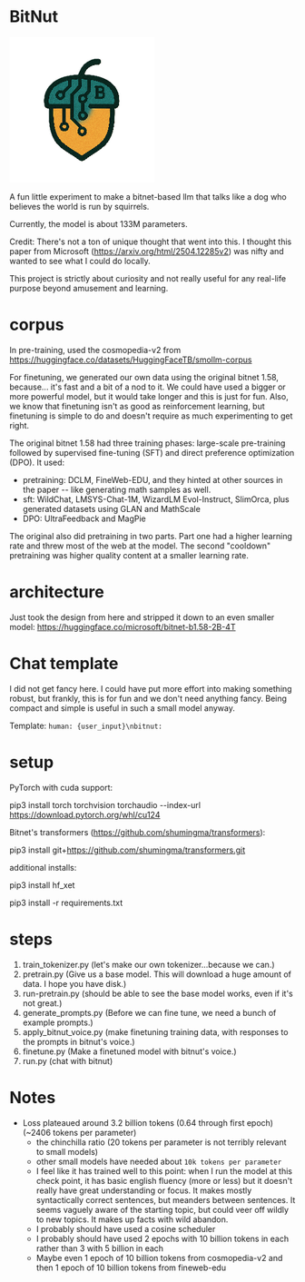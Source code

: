 
# BitNut

![bitnut.png](bitnut.png)

A fun little experiment to make a bitnet-based llm that talks like a dog who believes the world is run by squirrels.

Currently, the model is about 133M parameters.

Credit: There's not a ton of unique thought that went into this. I thought this paper from Microsoft (https://arxiv.org/html/2504.12285v2) was nifty and wanted to see what I could do locally. 

This project is strictly about curiosity and not really useful for any real-life purpose beyond amusement and learning.

# corpus

In pre-training, used the cosmopedia-v2 from 
https://huggingface.co/datasets/HuggingFaceTB/smollm-corpus 

For finetuning, we generated our own data using the original bitnet 1.58, because... it's fast and a bit of a nod to it.
We could have used a bigger or more powerful model, but it would take longer and this is just for fun. Also, we know that 
finetuning isn't as good as reinforcement learning, but finetuning is simple to do and doesn't require as much experimenting
to get right.

The original bitnet 1.58 had three training phases: large-scale pre-training followed by supervised fine-tuning (SFT) and direct preference optimization (DPO). 
It used:
* pretraining: DCLM, FineWeb-EDU, and they hinted at other sources in the paper -- like generating math samples as well.
* sft: WildChat, LMSYS-Chat-1M, WizardLM Evol-Instruct, SlimOrca, plus generated datasets using GLAN and MathScale 
* DPO: UltraFeedback and MagPie

The original also did pretraining in two parts. Part one had a higher learning rate and threw most of the web at the model. The second "cooldown" pretraining was higher quality content at a smaller learning rate.


# architecture

Just took the design from here and stripped it down to an even smaller model: https://huggingface.co/microsoft/bitnet-b1.58-2B-4T

# Chat template

I did not get fancy here. I could have put more effort into making something robust, but frankly, this is for fun 
and we don't need anything fancy. Being compact and simple is useful in such a small model anyway.

Template: `human: {user_input}\nbitnut:`

# setup

PyTorch with cuda support:

pip3 install torch torchvision torchaudio --index-url https://download.pytorch.org/whl/cu124

Bitnet's transformers (https://github.com/shumingma/transformers):

pip3 install git+https://github.com/shumingma/transformers.git

additional installs:

pip3 install hf_xet

pip3 install -r requirements.txt


# steps

1. train_tokenizer.py (let's make our own tokenizer...because we can.)
2. pretrain.py (Give us a base model. This will download a huge amount of data. I hope you have disk.)
3. run-pretrain.py (should be able to see the base model works, even if it's not great.)
4. generate_prompts.py (Before we can fine tune, we need a bunch of example prompts.) 
5. apply_bitnut_voice.py (make finetuning training data, with responses to the prompts in bitnut's voice.)
6. finetune.py (Make a finetuned model with bitnut's voice.)
7. run.py (chat with bitnut)

# Notes
* Loss plateaued around 3.2 billion tokens (0.64 through first epoch) (~2406 tokens per parameter)
  * the chinchilla ratio (20 tokens per parameter is not terribly relevant to small models)
  * other small models have needed about `10k tokens per parameter`
  * I feel like it has trained well to this point: when I run the model at this check point, it has basic english fluency (more or less) but it doesn't really have great understanding or focus. It makes mostly syntactically correct sentences, but meanders between sentences. It seems vaguely aware of the starting topic, but could veer off wildly to new topics. It makes up facts with wild abandon.  
  * I probably should have used a cosine scheduler
  * I probably should have used 2 epochs with 10 billion tokens in each rather than 3 with 5 billion in each
  * Maybe even 1 epoch of 10 billion tokens from cosmopedia-v2 and then 1 epoch of 10 billion tokens from fineweb-edu
